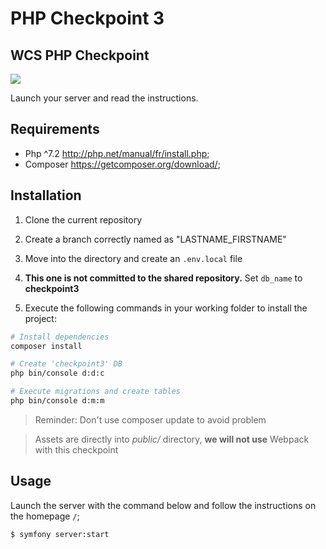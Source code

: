 # PHP Checkpoint 3

## WCS PHP Checkpoint

![](https://static.tvtropes.org/pmwiki/pub/images/potc_monocle2.jpg)

Launch your server and read the instructions.

## Requirements

- Php ^7.2 http://php.net/manual/fr/install.php;
- Composer https://getcomposer.org/download/;

## Installation

1. Clone the current repository

2. Create a branch correctly named as "LASTNAME_FIRSTNAME"

3. Move into the directory and create an `.env.local` file
4. **This one is not committed to the shared repository.**
Set `db_name` to **checkpoint3**

1. Execute the following commands in your working folder to install the project:

```bash
# Install dependencies
composer install

# Create 'checkpoint3' DB
php bin/console d:d:c

# Execute migrations and create tables
php bin/console d:m:m
```

> Reminder: Don't use composer update to avoid problem

> Assets are directly into _public/_ directory, **we will not use** Webpack with this checkpoint

## Usage

Launch the server with the command below and follow the instructions on the homepage `/`;

```bash
$ symfony server:start
```